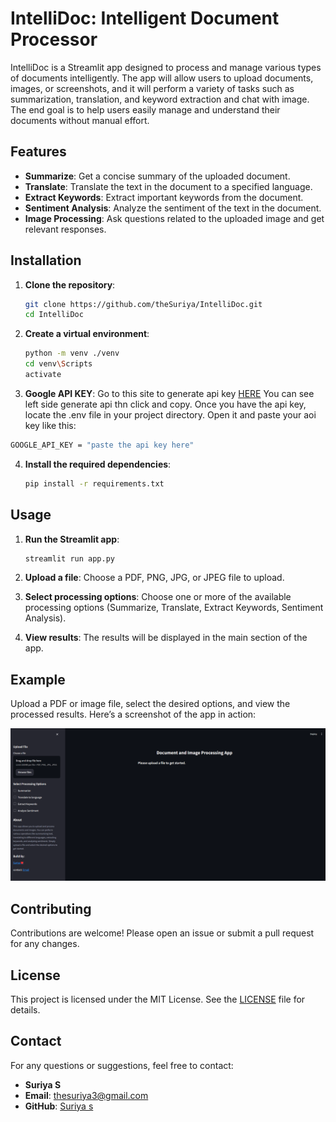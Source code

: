 # IntelliDoc: Intelligent Document Processor

IntelliDoc is a Streamlit app designed to process and manage various types of documents intelligently. The app will allow users to upload documents, images, or screenshots, and it will perform a variety of tasks such as  summarization, translation, and keyword extraction and chat with image. The end goal is to help users easily manage and understand their documents without manual effort.

## Features

- **Summarize**: Get a concise summary of the uploaded document.
- **Translate**: Translate the text in the document to a specified language.
- **Extract Keywords**: Extract important keywords from the document.
- **Sentiment Analysis**: Analyze the sentiment of the text in the document.
- **Image Processing**: Ask questions related to the uploaded image and get relevant responses.

## Installation

1. **Clone the repository**:
    ```bash
    git clone https://github.com/theSuriya/IntelliDoc.git
    cd IntelliDoc
    ```

2. **Create a virtual environment**:
    ```bash
   python -m venv ./venv
   cd venv\Scripts
   activate
    ```
    
3. **Google API KEY**:
Go to this site to generate api key [HERE](https://aistudio.google.com) You can see left side generate api thn click and copy. Once you have the api key, locate the .env file in your project directory. Open it and paste your aoi key like this:
  ```bash
  GOOGLE_API_KEY = "paste the api key here"
  ```

4. **Install the required dependencies**:
    ```bash
    pip install -r requirements.txt
    ```

## Usage

1. **Run the Streamlit app**:
    ```bash
    streamlit run app.py
    ```

2. **Upload a file**: Choose a PDF, PNG, JPG, or JPEG file to upload.
3. **Select processing options**: Choose one or more of the available processing options (Summarize, Translate, Extract Keywords, Sentiment Analysis).
4. **View results**: The results will be displayed in the main section of the app.

## Example

Upload a PDF or image file, select the desired options, and view the processed results. Here’s a screenshot of the app in action:

![App Screenshot](Screenshot.png)

## Contributing

Contributions are welcome! Please open an issue or submit a pull request for any changes.

## License

This project is licensed under the MIT License. See the [LICENSE](LICENSE) file for details.

## Contact

For any questions or suggestions, feel free to contact:

- **Suriya S**
- **Email**: thesuriya3@gmail.com
- **GitHub**: [Suriya s](https://github.com/theSuriya)
